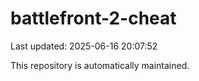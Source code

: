 # battlefront-2-cheat

Last updated: 2025-06-16 20:07:52

This repository is automatically maintained.
